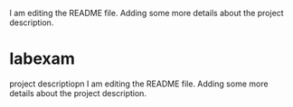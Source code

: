 I am editing the README file. Adding some more details about the project description.
# labexam
project descriptiopn
I am editing the README file. Adding some more details about the project description.
